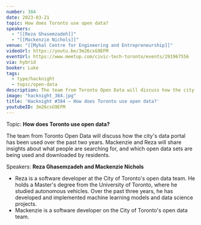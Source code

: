 ```yaml
---
number: 384
date: 2023-03-21
topic: How does Toronto use open data?
speakers:
  - "[[Reza Ghasemzadeh]]"
  - "[[Mackenzie Nichols]]"
venue: "[[Myhal Centre for Engineering and Entrepreneurship]]"
videoUrl: https://youtu.be/3m26csG9EFM
eventUrl: https://www.meetup.com/civic-tech-toronto/events/291967556
via: hybrid
booker: Luke
tags:
  - type/hacknight
  - topic/open-data
description: The team from Toronto Open Data will discuss how the city's data portal has been used over the past two years. Mackenzie and Reza will share insights about what people are searching for, and which open data sets are being used and downloaded by residents.
image: "hacknight_384.jpg"
title: 'Hacknight #384 – How does Toronto use open data?'
youtubeID: 3m26csG9EFM
---
```

Topic: **How does Toronto use open data?**

The team from Toronto Open Data will discuss how the city's data portal has been used over the past two years. Mackenzie and Reza will share insights about what people are searching for, and which open data sets are being used and downloaded by residents.

Speakers: **Reza Ghasemzadeh and Mackenzie Nichols**

* Reza is a software developer at the City of Toronto's open data team. He holds a Master's degree from the University of Toronto, where he studied autonomous vehicles. Over the past three years, he has developed and implemented machine learning models and data science projects.
* Mackenzie is a software developer on the City of Toronto's open data team.
